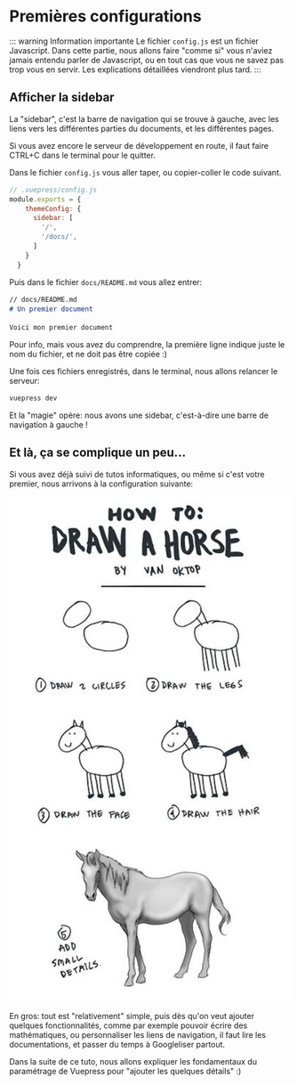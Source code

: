 # Premières configurations

::: warning Information importante
Le fichier `config.js` est un fichier Javascript. Dans cette partie, nous allons faire "comme si" vous n'aviez jamais entendu parler de Javascript, ou en tout cas que vous ne savez pas trop vous en servir. Les explications détaillées viendront plus tard.
:::

## Afficher la sidebar

La "sidebar", c'est la barre de navigation qui se trouve à gauche, avec les liens vers les différentes parties du documents, et les différentes pages.

Si vous avez encore le serveur de développement en route, il faut faire CTRL+C dans le terminal pour le quitter.

Dans le fichier `config.js` vous aller taper, ou copier-coller le code suivant.

``` js
// .vuepress/config.js
module.exports = {
    themeConfig: {
      sidebar: [
        '/',
        '/docs/',
      ]
    }
  }
```

Puis dans le fichier `docs/README.md` vous allez entrer:

``` md
// docs/README.md
# Un premier document

Voici mon premier document

```

Pour info, mais vous avez du comprendre, la première ligne indique juste le nom du fichier, et ne doit pas être copiée :)

Une fois ces fichiers enregistrés, dans le terminal, nous allons relancer le serveur:

``` bash
vuepress dev
```

Et la "magie" opère: nous avons une sidebar, c'est-à-dire une barre de navigation à gauche !

## Et là, ça se complique un peu...

Si vous avez déjà suivi de tutos informatiques, ou même si c'est votre premier, nous arrivons à la configuration suivante:

![Image](./poney.jpg)

En gros: tout est "relativement" simple, puis dès qu'on veut ajouter quelques fonctionnalités, comme par exemple pouvoir écrire des mathématiques, ou personnaliser les liens de navigation, il faut lire les documentations, et passer du temps à Googleliser partout.

Dans la suite de ce tuto, nous allons expliquer les fondamentaux du paramétrage de Vuepress pour "ajouter les quelques détails" :)
